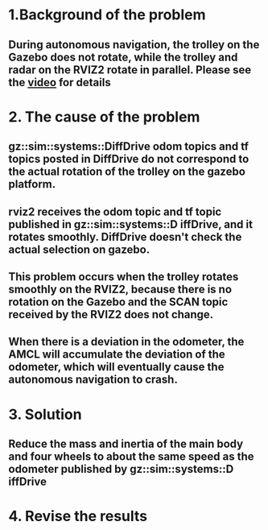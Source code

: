 #  1.Background of the problem 
##  During autonomous navigation, the trolley on the Gazebo does not rotate, while the trolley and radar on the RVIZ2 rotate in parallel. Please see the [video](https://github.com/CLOWN2255/nav2-car/blob/main/problem.webm) for details 
#  2. The cause of the problem
## gz::sim::systems::DiffDrive odom topics and tf topics posted in DiffDrive do not correspond to the actual rotation of the trolley on the gazebo platform.
## rviz2 receives the odom topic and tf topic published in gz::sim::systems::D iffDrive, and it rotates smoothly. DiffDrive doesn't check the actual selection on gazebo.
## This problem occurs when the trolley rotates smoothly on the RVIZ2, because there is no rotation on the Gazebo and the SCAN topic received by the RVIZ2 does not change.
## When there is a deviation in the odometer, the AMCL will accumulate the deviation of the odometer, which will eventually cause the autonomous navigation to crash.
#  3. Solution 
## Reduce the mass and inertia of the main body and four wheels to about the same speed as the odometer published by gz::sim::systems::D iffDrive
#  4. Revise the results
